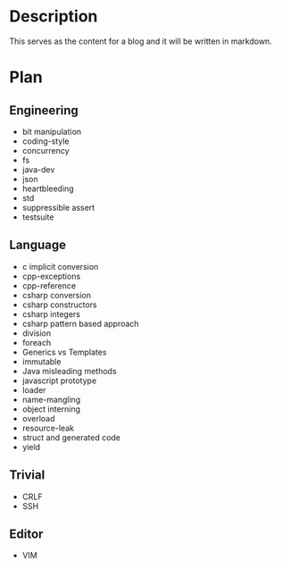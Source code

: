# Description

This serves as the content for a blog and it will be written in markdown.

# Plan

## Engineering

- bit manipulation
- coding-style
- concurrency
- fs
- java-dev
- json
- heartbleeding
- std
- suppressible assert
- testsuite

## Language

- c implicit conversion
- cpp-exceptions
- cpp-reference
- csharp conversion
- csharp constructors
- csharp integers
- csharp pattern based approach
- division
- foreach
- Generics vs Templates
- immutable
- Java misleading methods
- javascript prototype
- loader
- name-mangling
- object interning
- overload
- resource-leak
- struct and generated code
- yield

## Trivial

- CRLF
- SSH

## Editor

- VIM

